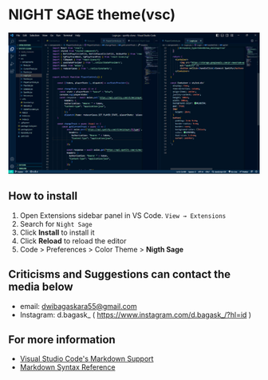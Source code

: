 # **NIGHT SAGE theme(vsc)**
![image.png](https://github.com/BagasKuning/night-sage/blob/main/images/demo.png )


## How to install
1. Open Extensions sidebar panel in VS Code. `View → Extensions`
2. Search for `Night Sage`
3. Click **Install** to install it
4. Click **Reload** to reload the editor
5. Code > Preferences > Color Theme > **Nigth Sage**

## Criticisms and Suggestions can contact the media below
* email: dwibagaskara55@gmail.com
* Instagram: d.bagask_ ( https://www.instagram.com/d.bagask_/?hl=id )

## For more information
* [Visual Studio Code's Markdown Support](http://code.visualstudio.com/docs/languages/markdown)
* [Markdown Syntax Reference](https://help.github.com/articles/markdown-basics/)
